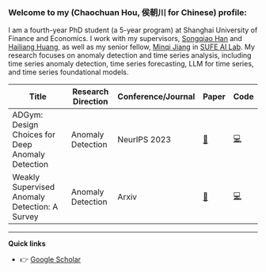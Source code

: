 ### Welcome to my (Chaochuan Hou, 侯朝川 for Chinese) profile:
I am a fourth-year PhD student (a 5-year program) at Shanghai University of Finance and Economics. I work with my supervisors, [Songqiao Han](https://scholar.google.com/citations?user=C73EXPMAAAAJ&hl=en&oi=ao) and [Hailiang Huang](https://scholar.google.com/citations?user=kCtylwwAAAAJ&hl=en&oi=sra), as well as my senior fellow, [Minqi Jiang](https://scholar.google.com/citations?user=OBdS69UAAAAJ&hl=en) in [SUFE AI Lab](https://mp.weixin.qq.com/s/nFlYaUn0o73iz5nLM73qBg). My research focuses on anomaly detection and time series analysis, including time series anomaly detection, time series forecasting, LLM for time series, and time series foundational models.

| Title | Research Direction |Conference/Journal| Paper | Code |
|-------|--------------------|-------|-------|------|
|ADGym: Design Choices for Deep Anomaly Detection|Anomaly Detection|NeurIPS 2023|[:page_facing_up:](https://arxiv.org/pdf/2309.15376.pdf)|[:computer:](https://github.com/Minqi824/ADGym)      |
|Weakly Supervised Anomaly Detection: A Survey|Anomaly Detection|Arxiv|[:page_facing_up:](https://arxiv.org/abs/2302.04549)|[:computer:](https://github.com/Minqi824/WSAD)      |
---
**Quick links**
- :point_right: [Google Scholar](https://scholar.google.com/citations?hl=zh-CN&user=36rE57wAAAAJ)



<!--
**BraudoCC/BraudoCC** is a ✨ _special_ ✨ repository because its `README.md` (this file) appears on your GitHub profile.

Here are some ideas to get you started:

- 🔭 I’m currently working on ...
- 🌱 I’m currently learning ...
- 👯 I’m looking to collaborate on ...
- 🤔 I’m looking for help with ...
- 💬 Ask me about ...
- 📫 How to reach me: ...
- 😄 Pronouns: ...
- ⚡ Fun fact: ...
-->
